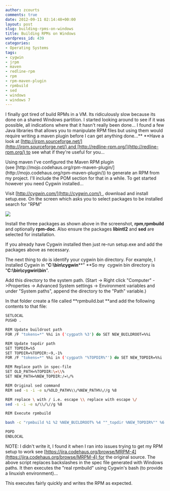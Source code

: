 ```yaml
---
author: zcourts
comments: true
date: 2012-09-11 02:14:48+00:00
layout: post
slug: building-rpms-on-windows
title: Building RPMs on Windows
wordpress_id: 439
categories:
- Operating Systems
tags:
- cygwin
- jrpm
- maven
- redline-rpm
- rpm
- rpm-maven-plugin
- rpmbuild
- sed
- windows
- windows 7
---
```


I finally got tired of build RPMs in a VM. Its ridiculously slow because its done on a shared Windows partition.
I started looking around to see if it was possible, all indications where that it hasn't really been done...
I found a few Java libraries that allows you to manipulate RPM files but using them would require writing a maven plugin before I can get anything done...** **Have a look at [http://jrpm.sourceforge.net/](http://jrpm.sourceforge.net/) and [http://redline-rpm.org/](http://redline-rpm.org/) to see what if they're useful for you...

<!-- more -->Using maven I've configured the Maven RPM plugin (see [http://mojo.codehaus.org/rpm-maven-plugin/](http://mojo.codehaus.org/rpm-maven-plugin/)) to generate an RPM from my project. I'll include the POM section for that in a while. To get started however you need Cygwin installed...

Visit [http://cygwin.com/](http://cygwin.com/) , download and install setup.exe. On the screen which asks you to select packages to be installed search for "RPM"


[![](http://crlog.files.wordpress.com/2012/09/rpm-install.png)](http://crlog.files.wordpress.com/2012/09/rpm-install.png)




Install the three packages as shown above in the screenshot, **rpm**,**rpmbuild** and optionally **rpm-doc**.
Also ensure the packages **libintl2** and **sed** are selected for installation.




If you already have Cygwin installed then just re-run setup.exe and add the packages above as necessary.




The next thing to do is identify your cygwin bin directory. For example, I installed Cygwin in "**C:\bin\cygwin****" **So my  cygwin bin directory is "**C:\bin\cygwin\bin**".




Add this directory to the system path. (Start -> Right click "Computer" ->Properties -> Advanced System settings -> Environment variables and under "System paths", append the directory to the "Path" variable.)




In that folder create a file called **rpmbuild.bat **and add the following contents to that file:



```bash
SETLOCAL
PUSHD .

REM Update buildroot path
FOR /F "tokens=*" %%i in ('cygpath %3') do SET NEW_BUILDROOT=%%i

REM Update topdir path
SET TOPDIR=%5
SET TOPDIR=%TOPDIR:~9,-1%
FOR /F "tokens=*" %%i in ('cygpath "%TOPDIR%"') do SET NEW_TOPDIR=%%i

REM Replace path in spec-file
SET OLD_PATH=%TOPDIR:\=\\%
SET NEW_PATH=%NEW_TOPDIR:/=\/%

REM Original sed command
REM sed -s -i -e s/%OLD_PATH%\\/%NEW_PATH%\//g %8

REM replace \ with / i.e. escape \\ replace with escape \/
sed -s -i -e s/\\/\//g %8

REM Execute rpmbuild

bash -c "rpmbuild %1 %2 %NEW_BUILDROOT% %4 ""_topdir %NEW_TOPDIR%"" %6 "%7" --define ""_build_name_fmt %%{ARCH}/%%{NAME}-%%{VERSION}-%%{RELEASE}.%%{ARCH}.rpm"" %8"

POPD
ENDLOCAL
```

NOTE: I didn't write it, I found it when I ran into issues trying to get my RPM setup to work see [https://jira.codehaus.org/browse/MRPM-4](https://jira.codehaus.org/browse/MRPM-4) for the original source.
The above script replaces backslashes in the spec file generated with Windows paths.
It then executes the "real rpmbuild" using Cygwin's bash (to provide a linuxish environment)...

This executes fairly quickly and writes the RPM as expected.
